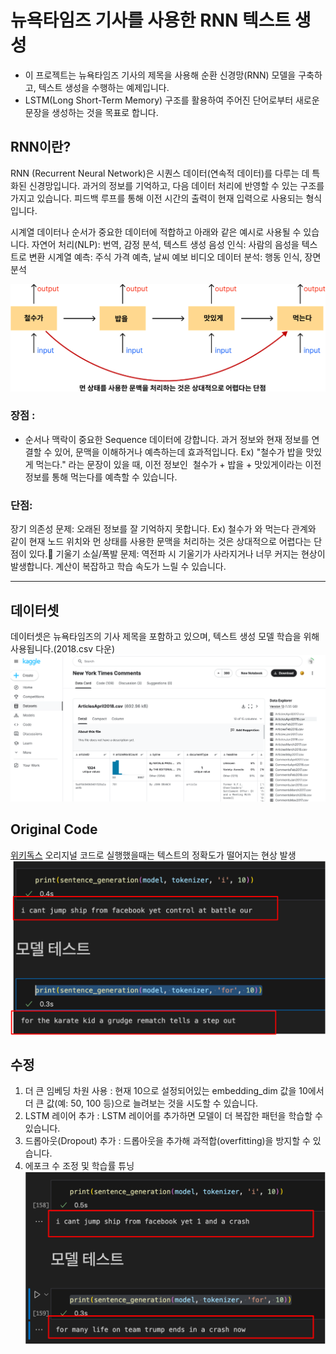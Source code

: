 # 뉴욕타임즈 기사를 사용한 RNN 텍스트 생성
- 이 프로젝트는 뉴욕타임즈 기사의 제목을 사용해 순환 신경망(RNN) 모델을 구축하고, 텍스트 생성을 수행하는 예제입니다. 
- LSTM(Long Short-Term Memory) 구조를 활용하여 주어진 단어로부터 새로운 문장을 생성하는 것을 목표로 합니다.

## RNN이란? 
RNN (Recurrent Neural Network)은 시퀀스 데이터(연속적 데이터)를 다루는 데 특화된 신경망입니다. 
과거의 정보를 기억하고, 다음 데이터 처리에 반영할 수 있는 구조를 가지고 있습니다.
피드백 루프를 통해 이전 시간의 출력이 현재 입력으로 사용되는 형식입니다. 


시계열 데이터나 순서가 중요한 데이터에 적합하고 아래와 같은 예시로 사용될 수 있습니다. 
 자연어 처리(NLP): 번역, 감정 분석, 텍스트 생성
 음성 인식: 사람의 음성을 텍스트로 변환
 시계열 예측: 주식 가격 예측, 날씨 예보
 비디오 데이터 분석: 행동 인식, 장면 분석


![RNN의미](./image/RNN.png)
### 장점 : 
- 순서나 맥락이 중요한 Sequence 데이터에 강합니다. 
과거 정보와 현재 정보를 연결할 수 있어, 문맥을 이해하거나 예측하는데 효과적입니다.
Ex) "철수가 밥을 맛있게 먹는다." 라는 문장이 있을 때, 이전 정보인  철수가 + 밥을 + 맛있게이라는 이전 정보를 통해 먹는다를 예측할 수 있습니다.

### 단점: 
장기 의존성 문제: 오래된 정보를 잘 기억하지 못합니다.
Ex) 철수가 와 먹는다 관계와 같이 현재 노드 위치와 먼 상태를 사용한 문맥을 처리하는 것은 상대적으로 어렵다는 단점이 있다.
기울기 소실/폭발 문제: 역전파 시 기울기가 사라지거나 너무 커지는 현상이 발생합니다.
계산이 복잡하고 학습 속도가 느릴 수 있습니다.

-------
## 데이터셋
데이터셋은 뉴욕타임즈의 기사 제목을 포함하고 있으며, 텍스트 생성 모델 학습을 위해 사용됩니다.(2018.csv 다운)
![Newyork_Times](./image/Newyork_Times.png)


## Original Code
[위키독스](https://wikidocs.net/45101)
오리지널 코드로 실행했을때는 텍스트의 정확도가 떨어지는 현상 발생
![asis](./image/asis.png)


## 수정
1. 더 큰 임베딩 차원 사용 
    : 현재 10으로 설정되어있는 embedding_dim 값을 10에서 더 큰 값(예: 50, 100 등)으로 늘려보는 것을 시도할 수 있습니다.
2. LSTM 레이어 추가
    : LSTM 레이어를 추가하면 모델이 더 복잡한 패턴을 학습할 수 있습니다.
3. 드롭아웃(Dropout) 추가
    : 드롭아웃을 추가해 과적합(overfitting)을 방지할 수 있습니다. 
4. 에포크 수 조정 및 학습률 튜닝
![tobe](./image/tobe.png)